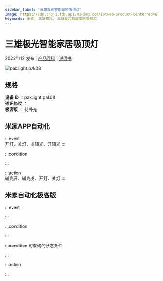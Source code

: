 ```yaml
---
sidebar_label: '三雄极光智能家居吸顶灯'
image: https://cdn.cnbj1.fds.api.mi-img.com/iotweb-product-center/ed4678f7350f50d6f38327215b38bf91_1640599074211.png?GalaxyAccessKeyId=AKVGLQWBOVIRQ3XLEW&Expires=9223372036854775807&Signature=MfUmF3kIa25TY0WiAkWE2rzMVy0=
keywords: 米家, 三雄极光, 三雄极光智能家居吸顶灯, 
---
```

# 三雄极光智能家居吸顶灯

2022/1/12 发布 | [产品百科](https://home.mi.com/webapp/content/baike/product/index.html?model=pak.light.pak08/) | [说明书](https://home.mi.com/views/introduction.html?model=pak.light.pak08&region=cn)

![pak.light.pak08](https://cdn.cnbj1.fds.api.mi-img.com/iotweb-product-center/ed4678f7350f50d6f38327215b38bf91_1640599074211.png?GalaxyAccessKeyId=AKVGLQWBOVIRQ3XLEW&Expires=9223372036854775807&Signature=MfUmF3kIa25TY0WiAkWE2rzMVy0=)

## 规格  
> 
**设备 ID** ：pak.light.pak08  
**通讯协议** ：  
**极客版**  ： 待补充 


## 米家APP自动化  

:::event  
开灯、关灯、关辅光、开辅光
:::

:::condition  

:::

:::action   
辅光开、辅光关、开灯、关灯
:::

## 米家自动化极客版  

:::event  

:::

:::condition  

:::

:::condition 可查询的状态条件  

:::

:::action  

:::

        
